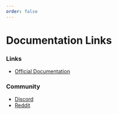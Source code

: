 ```yaml
---
order: false
---
```

# Documentation Links

### Links
- [Official Documentation](https://docs.vite.org/)

<!--
- [Vite Account Block Definitions](https://docs.vite.org/go-vite/api/rpc/common_models_v2.html#accountblock)
- [Virtual Machine Instruction Set](https://docs.vite.org/go-vite/contract/instructions.html)
-->

### Community
- [Discord](https://discordapp.com/invite/CsVY76q)
- [Reddit](https://www.reddit.com/r/vitelabs/)



